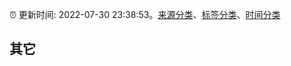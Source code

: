 :alarm_clock: 更新时间: 2022-07-30 23:38:53。[来源分类](../README.md)、[标签分类](../TAGS.md)、[时间分类](../TIMELINE.md)

## 其它



